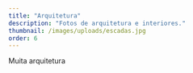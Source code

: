 ```yaml
---
title: "Arquitetura"
description: "Fotos de arquitetura e interiores."
thumbnail: /images/uploads/escadas.jpg
order: 6
---
```

Muita arquitetura